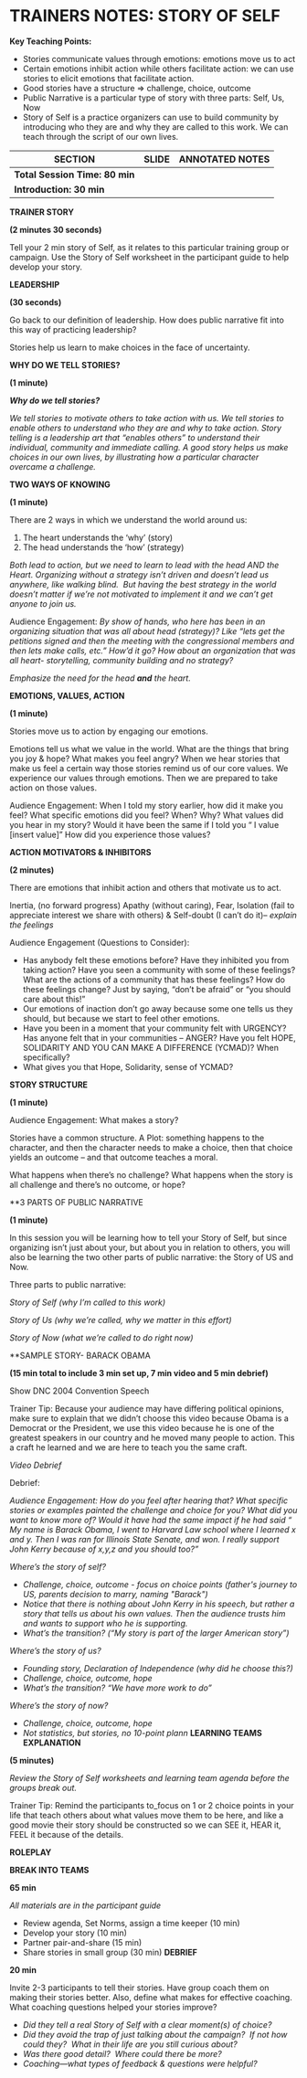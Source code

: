 # TRAINERS NOTES: STORY OF SELF

**Key Teaching Points:**
- Stories communicate values through emotions: emotions move us to act
- Certain emotions inhibit action while others facilitate action: we can use stories to elicit emotions that facilitate action.
- Good stories have a structure => challenge, choice, outcome
- Public Narrative is a particular type of story with three parts: Self, Us, Now
- Story of Self is a practice organizers can use to build community by introducing who they are and why they are called to this work. We can teach through the script of our own lives. 

| **SECTION** | **SLIDE** | **ANNOTATED NOTES** |
| ----------- | --------- | ------------------- |
| **Total Session Time:** **80** **min** | 
| **Introduction: 30 min** |

**TRAINER STORY**

**(2 minutes 30 seconds)**

Tell your 2 min story of Self, as it relates to this particular training group or campaign. Use the Story of Self worksheet in the participant guide to help develop your story.

**LEADERSHIP**

**(30 seconds)**

Go back to our definition of leadership. How does public narrative fit into this way of practicing leadership? 

Stories help us learn to make choices in the face of uncertainty.

**WHY DO WE TELL STORIES?**

**(1 minute)**

**_Why do we tell stories?_**

_We tell stories to motivate others to take action with us. We tell stories to enable others to understand who they are and why to take action. Story telling is a leadership art that “enables others” to understand their individual, community and immediate calling. A good story helps us make choices in our own lives, by illustrating how a particular character overcame a_ _challenge._

**TWO WAYS OF KNOWING**

**(1 minute)**

There are 2 ways in which we understand the world around us: 

1. The heart understands the ‘why’ (story)
1. The head understands the ‘how’ (strategy)

_Both lead to action, but we need to learn to lead with the head AND the Heart. Organizing without a strategy isn’t driven and doesn’t lead us anywhere, like walking blind.  But having the best strategy in the world doesn’t matter if we’re not motivated to implement it and we can’t get anyone to join us._

Audience Engagement: _By show of hands, who here has been in an organizing situation that was all about head (strategy)? Like “lets get the petitions signed and then the meeting with the congressional members and then lets make calls, etc.” How’d it go? How about an organization that was all heart- storytelling, community building and no strategy?_

_Emphasize the need for the head_ **_and_** _the heart._

**EMOTIONS, VALUES, ACTION**

**(1 minute)**

Stories move us to action by engaging our emotions.

Emotions tell us what we value in the world. What are the things that bring you joy & hope? What makes you feel angry? When we hear stories that make us feel a certain way those stories remind us of our core values. We experience our values through emotions. Then we are prepared to take action on those values.

Audience Engagement: When I told my story earlier, how did it make you feel? What specific emotions did you feel? When? Why? What values did you hear in my story? Would it have been the same if I told you “ I value [insert value]” How did you experience those values?

**ACTION MOTIVATORS & INHIBITORS**

**(2 minutes)**

There are emotions that inhibit action and others that motivate us to act. 

Inertia, (no forward progress) Apathy (without caring), Fear, Isolation (fail to appreciate interest we share with others) & Self-doubt (I can’t do it)– _explain the feelings_

Audience Engagement (Questions to Consider): 

- Has anybody felt these emotions before? Have they inhibited you from taking action? Have you seen a community with some of these feelings? What are the actions of a community that has these feelings? How do these feelings change? Just by saying, “don’t be afraid” or “you should care about this!”
- Our emotions of inaction don’t go away because some one tells us they should, but because we start to feel other emotions.
- Have you been in a moment that your community felt with URGENCY? Has anyone felt that in your communities – ANGER? Have you felt HOPE, SOLIDARITY AND YOU CAN MAKE A DIFFERENCE (YCMAD)? When specifically?
- What gives you that Hope, Solidarity, sense of YCMAD?

**STORY STRUCTURE**

**(1 minute)**

Audience Engagement: What makes a story? 

Stories have a common structure. A Plot: something happens to the character, and then the character needs to make a choice, then that choice yields an outcome – and that outcome teaches a moral. 

What happens when there’s no challenge? What happens when the story is all challenge and there’s no outcome, or hope?

**3 PARTS OF PUBLIC NARRATIVE 

**(1 minute)**

In this session you will be learning how to tell your Story of Self, but since organizing isn’t just about your, but about you in relation to others, you will also be learning the two other parts of public narrative: the Story of US and Now.

Three parts to public narrative:

_Story of Self (why I’m called to this work)_

_Story of Us (why we’re called, why we matter in this effort)_

_Story of Now (what we’re called to do right now)_

**SAMPLE STORY- BARACK OBAMA 

**(15 min total to include 3 min set up, 7 min video and 5 min debrief)**

Show DNC 2004 Convention Speech

 Trainer Tip: Because your audience may have differing political opinions, make sure to explain that we didn’t choose this video because Obama is a Democrat or the President, we use this video because he is one of the greatest speakers in our country and he moved many people to action. This a craft he learned and we are here to teach you the same craft.

_Video Debrief_

Debrief: 

_Audience Engagement: How do you feel after hearing that? What specific stories or examples painted the challenge and choice for you? What did you want to know more of? Would it have had the same impact if he had said “ My name is Barack Obama, I went to Harvard Law school where I learned x and y. Then I was ran for Illinois State Senate, and won. I really support John Kerry because of x,y,z and you should too?”_

_Where’s the story of self?_

- _Challenge, choice, outcome -_ _focus on choice points_ _(father's journey to US, parents decision to marry, naming "Barack")_
- _Notice that there is nothing about John Kerry in his speech, but rather a story that tells us about his own values. Then the audience trusts him and wants to support who he is supporting._ 
- _What’s the transition? (“My story is part of the larger American story”)_

_Where’s the story of us?_

- _Founding story, Declaration of Independence (why did he choose this?)_
- _Challenge, choice, outcome, hope_
- _What’s the transition? “We have more work to do”_

_Where’s the story of now?_

- _Challenge, choice, outcome, hope_
- _Not statistics, but stories, no 10-point plann_
**LEARNING TEAMS EXPLANATION**

**(5 minutes)**

_Review the Story of Self worksheets and learning team agenda before the groups break out._

Trainer Tip: Remind the participants to_focus on 1 or 2 choice points in your life that teach others about what values move them to be here, and like a good movie their story should be constructed so we can SEE it, HEAR it, FEEL it because of the details. 

**ROLEPLAY**

**BREAK INTO TEAMS**

**65 min**

_All materials are in the participant guide_

- Review agenda, Set Norms, assign a time keeper (10 min)
- Develop your story (10 min)
- Partner pair-and-share (15 min)
- Share stories in small group (30 min)
**DEBRIEF** 

**20 min**

Invite 2-3 participants to tell their stories. Have group coach them on making their stories better. Also, define what makes for effective coaching. What coaching questions helped your stories improve?

- _Did they tell a real Story of Self with a clear moment(s)_ _of choice?_
- _Did they avoid the trap of just talking about the campaign?  If not how could they?  What in their life are you still curious about?_
- _Was there good detail?  Where could there be more?_
- _Coaching—what types of feedback & questions were helpful?_